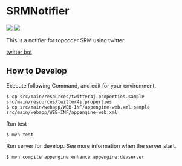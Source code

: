 SRMNotifier
===========

[![][build img]][build]
[![][release img]][release]

This is a notifier for topcoder SRM using twitter.

[twitter bot](https://twitter.com/#!/tc_srm_jp_bot)

How to Develop
--------------

Execute following Command, and edit for your enviromnent. 

    $ cp src/main/resources/twitter4j.properties.sample src/main/resources/twitter4j.properties
    $ cp src/main/webapp/WEB-INF/appengine-web.xml.sample src/main/webapp/WEB-INF/appengine-web.xml

Run test

    $ mvn test

Run server for develop. See more information when the server start.

    $ mvn compile appengine:enhance appengine:devserver

[build]:http://travis-ci.org/nise-nabe/SRMNotifier
[build img]:https://secure.travis-ci.org/nise-nabe/SRMNotifier.png?branch=master

[release]:https://github.com/nise-nabe/SRMNotifier/releases
[release img]:https://img.shields.io/github/release/nise-nabe/SRMNotifier.svg

